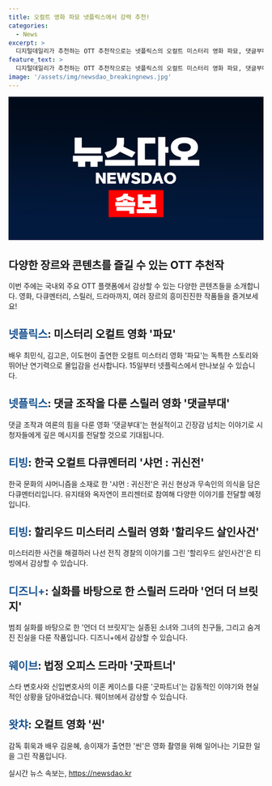 ```yaml
---
title: 오컬트 영화 파묘 넷플릭스에서 강력 추천!
categories:
  - News
excerpt: >
  디지털데일리가 추천하는 OTT 추천작으로는 넷플릭스의 오컬트 미스터리 영화 파묘, 댓글부대와 티빙의 오컬트 다큐멘터리 샤먼: 귀신전, 할리우드 미스터리 스릴러 영화 할리우드 살인사건 등이 소개됩니다. 또한 디즈니+의 범죄실화를 다룬 시리즈 언더 더 브릿지, 웨이브의 휴먼 법정 오피스 드라마 굿파트너, 왓챠의 오컬트 영화 씬도 추천됩니다. 요즘 트렌드에 맞춰 다채로운 장르의 작품을 만나보세요!
feature_text: >
  디지털데일리가 추천하는 OTT 추천작으로는 넷플릭스의 오컬트 미스터리 영화 파묘, 댓글부대와 티빙의 오컬트 다큐멘터리 샤먼: 귀신전, 할리우드 미스터리 스릴러 영화 할리우드 살인사건 등이 소개됩니다. 또한 디즈니+의 범죄실화를 다룬 시리즈 언더 더 브릿지, 웨이브의 휴먼 법정 오피스 드라마 굿파트너, 왓챠의 오컬트 영화 씬도 추천됩니다. 요즘 트렌드에 맞춰 다채로운 장르의 작품을 만나보세요!
image: '/assets/img/newsdao_breakingnews.jpg'
---
```


<p><img src="/assets/img/newsdao_breakingnews.jpg" alt="ranknews 속보" /></p>

<h2 data-ke-size="size26">다양한 장르와 콘텐츠를 즐길 수 있는 OTT 추천작</h2>

<p data-ke-size="size16">이번 주에는 국내외 주요 OTT 플랫폼에서 감상할 수 있는 다양한 콘텐츠들을 소개합니다. 영화, 다큐멘터리, 스릴러, 드라마까지, 여러 장르의 흥미진진한 작품들을 즐겨보세요!</p>

<h2 data-ke-size="size24"><b><span style="color: #1a5490;">넷플릭스</span></b>: 미스터리 오컬트 영화 '파묘'</h2>

<p data-ke-size="size16">배우 최민식, 김고은, 이도현이 출연한 오컬트 미스터리 영화 '파묘'는 독특한 스토리와 뛰어난 연기력으로 몰입감을 선사합니다. 15일부터 넷플릭스에서 만나보실 수 있습니다.</p>

<h2 data-ke-size="size24"><b><span style="color: #1a5490;">넷플릭스</span></b>: 댓글 조작을 다룬 스릴러 영화 '댓글부대'</h2>

<p data-ke-size="size16">댓글 조작과 여론의 힘을 다룬 영화 '댓글부대'는 현실적이고 긴장감 넘치는 이야기로 시청자들에게 깊은 메시지를 전달할 것으로 기대됩니다.</p>

<h2 data-ke-size="size24"><b><span style="color: #1a5490;">티빙</span></b>: 한국 오컬트 다큐멘터리 '샤먼 : 귀신전'</h2>

<p data-ke-size="size16">한국 문화의 샤머니즘을 소재로 한 '샤먼 : 귀신전'은 귀신 현상과 무속인의 의식을 담은 다큐멘터리입니다. 유지태와 옥자연이 프리젠터로 참여해 다양한 이야기를 전달할 예정입니다.</p>

<h2 data-ke-size="size24"><b><span style="color: #1a5490;">티빙</span></b>: 할리우드 미스터리 스릴러 영화 '할리우드 살인사건'</h2>

<p data-ke-size="size16">미스터리한 사건을 해결하러 나선 전직 경찰의 이야기를 그린 '할리우드 살인사건'은 티빙에서 감상할 수 있습니다.</p>

<h2 data-ke-size="size24"><b><span style="color: #1a5490;">디즈니+</span></b>: 실화를 바탕으로 한 스릴러 드라마 '언더 더 브릿지'</h2>

<p data-ke-size="size16">범죄 실화를 바탕으로 한 '언더 더 브릿지'는 실종된 소녀와 그녀의 친구들, 그리고 숨겨진 진실을 다룬 작품입니다. 디즈니+에서 감상할 수 있습니다.</p>

<h2 data-ke-size="size24"><b><span style="color: #1a5490;">웨이브</span></b>: 법정 오피스 드라마 '굿파트너'</h2>

<p data-ke-size="size16">스타 변호사와 신입변호사의 이혼 케이스를 다룬 '굿파트너'는 감동적인 이야기와 현실적인 상황을 담아내었습니다. 웨이브에서 감상할 수 있습니다.</p>

<h2 data-ke-size="size24"><b><span style="color: #1a5490;">왓챠</span></b>: 오컬트 영화 '씬'</h2>

<p data-ke-size="size16">감독 휘욱과 배우 김윤혜, 송이재가 출연한 '씬'은 영화 촬영을 위해 일어나는 기묘한 일을 그린 작품입니다.</p>
실시간 뉴스 속보는, <a href="https://newsdao.kr" rel="dofollow">https://newsdao.kr</a>


